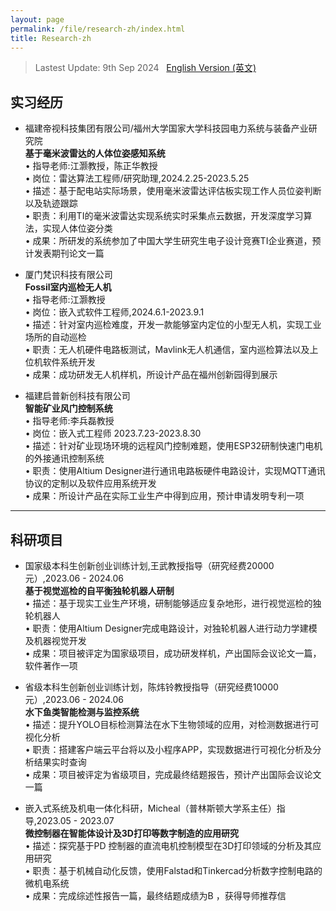 ```yaml
---
layout: page
permalink: /file/research-zh/index.html
title: Research-zh
---
```


> Lastest Update: 9th Sep 2024 &nbsp; [English Version (英文)](https://jiachenghuang.com/research/)

## 实习经历

- 福建帝视科技集团有限公司/福州大学国家大学科技园电力系统与装备产业研究院
<br>**基于毫米波雷达的人体位姿感知系统**
<br>• 指导老师:江灏教授，陈正华教授 
<br>• 岗位：雷达算法工程师/研究助理,2024.2.25-2023.5.25
<br>• 描述：基于配电站实际场景，使用毫米波雷达评估板实现工作人员位姿判断以及轨迹跟踪
<br>• 职责：利用TI的毫米波雷达实现系统实时采集点云数据，开发深度学习算法，实现人体位姿分类 
<br>• 成果：所研发的系统参加了中国大学生研究生电子设计竞赛TI企业赛道，预计发表期刊论文一篇

- 厦门梵识科技有限公司
<br>**Fossil室内巡检无人机**
<br>• 指导老师:江灏教授 
<br>• 岗位：嵌入式软件工程师,2024.6.1-2023.9.1
<br>• 描述：针对室内巡检难度，开发一款能够室内定位的小型无人机，实现工业场所的自动巡检 
<br>• 职责：无人机硬件电路板测试，Mavlink无人机通信，室内巡检算法以及上位机软件系统开发
<br>• 成果：成功研发无人机样机，所设计产品在福州创新园得到展示 

- 福建启普新创科技有限公司 
<br>**智能矿业风门控制系统**
<br>• 指导老师:李兵磊教授
<br>• 岗位：嵌入式工程师 2023.7.23-2023.8.30
<br>• 描述：针对矿业现场环境的远程风门控制难题，使用ESP32研制快速门电机的外接通讯控制系统 
<br>• 职责：使用Altium Designer进行通讯电路板硬件电路设计，实现MQTT通讯协议的定制以及软件应用系统开发 
<br>• 成果：所设计产品在实际工业生产中得到应用，预计申请发明专利一项

---

## 科研项目

- 国家级本科生创新创业训练计划,王武教授指导（研究经费20000元）,2023.06 - 2024.06
<br>**基于视觉巡检的自平衡独轮机器人研制**
<br>• 描述：基于现实工业生产环境，研制能够适应复杂地形，进行视觉巡检的独轮机器人
<br>• 职责：使用Altium Designer完成电路设计，对独轮机器人进行动力学建模及机器视觉开发
<br>• 成果：项目被评定为国家级项目，成功研发样机，产出国际会议论文一篇，软件著作一项

- 省级本科生创新创业训练计划，陈炜铃教授指导（研究经费10000元）,2023.06 - 2024.06
<br>**水下鱼类智能检测与监控系统**
<br>• 描述：提升YOLO目标检测算法在水下生物领域的应用，对检测数据进行可视化分析
<br>• 职责：搭建客户端云平台将以及小程序APP，实现数据进行可视化分析及分析结果实时查询
<br>• 成果：项目被评定为省级项目，完成最终结题报告，预计产出国际会议论文一篇

- 嵌入式系统及机电一体化科研，Micheal（普林斯顿大学系主任）指导,2023.05 - 2023.07
<br>**微控制器在智能体设计及3D打印等数字制造的应用研究**
<br>• 描述：探究基于PD 控制器的直流电机控制模型在3D打印领域的分析及其应用研究
<br>• 职责：基于机械自动化反馈，使用Falstad和Tinkercad分析数字控制电路的微机电系统
<br>• 成果：完成综述性报告一篇，最终结题成绩为B ，获得导师推荐信
